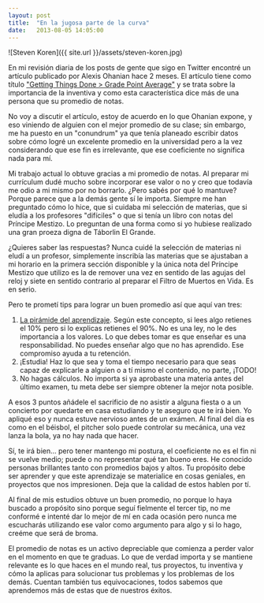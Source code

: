 ```yaml
---
layout: post
title:  "En la jugosa parte de la curva"
date:   2013-08-05 14:05:00
---
```


![Steven Koren]({{ site.url }}/assets/steven-koren.jpg)

En mi revisión diaria de los posts de gente que sigo en Twitter encontré un artículo publicado por Alexis Ohanian hace 2 meses. El artículo tiene como título ["Getting Things Done > Grade Point Average"][link-Alexis-Ohanian] y se trata sobre la importancia de la inventiva y como esta característica dice más de una persona que su promedio de notas.

No voy a discutir el artículo, estoy de acuerdo en lo que Ohanian expone, y eso viniendo de alguien con el mejor promedio de su clase; sin embargo, me ha puesto en un "conundrum" ya que tenía planeado escribir datos sobre cómo logré un excelente promedio en la universidad pero a la vez considerando que ese fin es irrelevante, que ese coeficiente no significa nada para mí.

Mi trabajo actual lo obtuve gracias a mi promedio de notas. Al preparar mi currículum dudé mucho sobre incorporar ese valor o no y creo que todavía me odio a mi mismo por no borrarlo. &iquest;Pero sabés por qué lo mantuve? Porque parece que a la demás gente sí le importa. Siempre me han preguntado cómo lo hice, que si cuidaba mi selección de materias, que si eludía a los profesores "difíciles" o que si tenía un libro con notas del Príncipe Mestizo. Lo preguntan de una forma como si yo hubiese realizado una gran proeza digna de Táborlin El Grande.

&iquest;Quieres saber las respuestas? Nunca cuidé la selección de materias ni eludí a un profesor, simplemente inscribía las materias que se ajustaban a mi horario en la primera sección disponible y la única nota del Príncipe Mestizo que utilizo es la de remover una vez en sentido de las agujas del reloj y siete en sentido contrario al preparar el Filtro de Muertos en Vida. Es en serio.

Pero te prometí tips para lograr un buen promedio así que aquí van tres:

1. [La pirámide del aprendizaje][link-LearningPyramid]. Según este concepto, si lees algo retienes el 10% pero si lo explicas retienes el 90%. No es una ley, no le des importancia a los valores. Lo que debes tomar es que enseñar es una responsabilidad. No puedes enseñar algo que no has aprendido. Ese compromiso ayuda a tu retención. 
2. &iexcl;Estudia! Haz lo que sea y toma el tiempo necesario para que seas capaz de explicarle a alguien o a tí mismo el contenido, no parte, &iexcl;TODO!
3. No hagas cálculos. No importa si ya aprobaste una materia antes del último examen, tu meta debe ser siempre obtener la mejor nota posible.

A esos 3 puntos añádele el sacrificio de no asistir a alguna fiesta o a un concierto por quedarte en casa estudiando y te aseguro que te irá bien. Yo apliqué eso y nunca estuve nervioso antes de un exámen. Al final del día es como en el béisbol, el pitcher solo puede controlar su mecánica, una vez lanza la bola, ya no hay nada que hacer.

Sí, te irá bien... pero tener mantengo mi postura, el coeficiente no es el fin ni se vuelve medio; puede o no representar qué tan bueno eres. He conocido personas brillantes tanto con promedios bajos y altos. Tu propósito debe ser aprender y que este aprendizaje se materialice en cosas geniales, en proyectos que nos impresionen. Deja que la calidad de estos hablen por tí.

Al final de mis estudios obtuve un buen promedio, no porque lo haya buscado a propósito sino porque seguí fielmente el tercer tip, no me conformé e intenté dar lo mejor de mí en cada ocasión pero nunca me escucharás utilizando ese valor como argumento para algo y si lo hago, creéme que será de broma.

El promedio de notas es un activo depreciable que comienza a perder valor en el momento en que te graduas. Lo que de verdad importa y se mantiene relevante es lo que haces en el mundo real, tus proyectos, tu inventiva y cómo la aplicas para solucionar tus problemas y los problemas de los demás. Cuentan también tus equivocaciones, todos sabemos que aprendemos más de estas que de nuestros éxitos.

[link-Alexis-Ohanian]:http://alexisohanian.com/getting-things-done-%3E-grade-point-average
[link-LearningPyramid]:http://www.lifewisdominstitute.org/images/triangles/thelearning-pyramid.gif